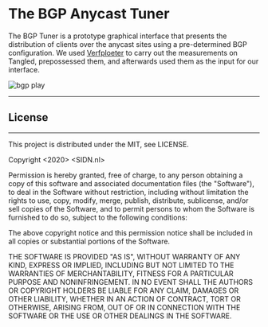 # The BGP Anycast Tuner

The BGP Tuner is a prototype graphical interface that presents the distribution of clients over the anycast sites using a pre-determined BGP configuration. We used <a href="https://ant.isi.edu/software/verfploeter/index.html"> Verfploeter</a> to carry out the measurements on Tangled, prepossessed them, and afterwards used them as the input for our interface.

<img alt="bgp play" src="https://github.com/joaoceron/BGP-PLAYGROUND/blob/master/assets/bgpplay1.gif">

<hr>

## License
<hr>

This project is distributed under the MIT, see LICENSE.

Copyright <2020> <SIDN.nl>

Permission is hereby granted, free of charge, to any person obtaining a copy of this software and associated documentation files (the "Software"), to deal in the Software without restriction, including without limitation the rights to use, copy, modify, merge, publish, distribute, sublicense, and/or sell copies of the Software, and to permit persons to whom the Software is furnished to do so, subject to the following conditions:

The above copyright notice and this permission notice shall be included in all copies or substantial portions of the Software.

THE SOFTWARE IS PROVIDED "AS IS", WITHOUT WARRANTY OF ANY KIND, EXPRESS OR IMPLIED, INCLUDING BUT NOT LIMITED TO THE WARRANTIES OF MERCHANTABILITY, FITNESS FOR A PARTICULAR PURPOSE AND NONINFRINGEMENT. IN NO EVENT SHALL THE AUTHORS OR COPYRIGHT HOLDERS BE LIABLE FOR ANY CLAIM, DAMAGES OR OTHER LIABILITY, WHETHER IN AN ACTION OF CONTRACT, TORT OR OTHERWISE, ARISING FROM, OUT OF OR IN CONNECTION WITH THE SOFTWARE OR THE USE OR OTHER DEALINGS IN THE SOFTWARE.
